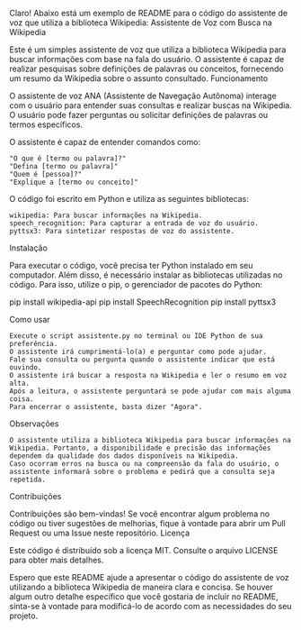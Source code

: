 Claro! Abaixo está um exemplo de README para o código do assistente de voz que utiliza a biblioteca Wikipedia:
Assistente de Voz com Busca na Wikipedia

Este é um simples assistente de voz que utiliza a biblioteca Wikipedia para buscar informações com base na fala do usuário. O assistente é capaz de realizar pesquisas sobre definições de palavras ou conceitos, fornecendo um resumo da Wikipedia sobre o assunto consultado.
Funcionamento

O assistente de voz ANA (Assistente de Navegação Autônoma) interage com o usuário para entender suas consultas e realizar buscas na Wikipedia. O usuário pode fazer perguntas ou solicitar definições de palavras ou termos específicos.

O assistente é capaz de entender comandos como:

    "O que é [termo ou palavra]?"
    "Defina [termo ou palavra]"
    "Quem é [pessoa]?"
    "Explique a [termo ou conceito]"

O código foi escrito em Python e utiliza as seguintes bibliotecas:

    wikipedia: Para buscar informações na Wikipedia.
    speech_recognition: Para capturar a entrada de voz do usuário.
    pyttsx3: Para sintetizar respostas de voz do assistente.

Instalação

Para executar o código, você precisa ter Python instalado em seu computador. Além disso, é necessário instalar as bibliotecas utilizadas no código. Para isso, utilize o pip, o gerenciador de pacotes do Python:

pip install wikipedia-api
pip install SpeechRecognition
pip install pyttsx3

Como usar

    Execute o script assistente.py no terminal ou IDE Python de sua preferência.
    O assistente irá cumprimentá-lo(a) e perguntar como pode ajudar.
    Fale sua consulta ou pergunta quando o assistente indicar que está ouvindo.
    O assistente irá buscar a resposta na Wikipedia e ler o resumo em voz alta.
    Após a leitura, o assistente perguntará se pode ajudar com mais alguma coisa.
    Para encerrar o assistente, basta dizer "Agora".

Observações

    O assistente utiliza a biblioteca Wikipedia para buscar informações na Wikipedia. Portanto, a disponibilidade e precisão das informações dependem da qualidade dos dados disponíveis na Wikipedia.
    Caso ocorram erros na busca ou na compreensão da fala do usuário, o assistente informará sobre o problema e pedirá que a consulta seja repetida.

Contribuições

Contribuições são bem-vindas! Se você encontrar algum problema no código ou tiver sugestões de melhorias, fique à vontade para abrir um Pull Request ou uma Issue neste repositório.
Licença

Este código é distribuído sob a licença MIT. Consulte o arquivo LICENSE para obter mais detalhes.

Espero que este README ajude a apresentar o código do assistente de voz utilizando a biblioteca Wikipedia de maneira clara e concisa. Se houver algum outro detalhe específico que você gostaria de incluir no README, sinta-se à vontade para modificá-lo de acordo com as necessidades do seu projeto.

